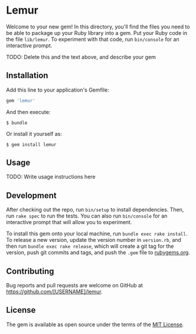# Lemur

Welcome to your new gem! In this directory, you'll find the files you need to be able to package up your Ruby library into a gem. Put your Ruby code in the file `lib/lemur`. To experiment with that code, run `bin/console` for an interactive prompt.

TODO: Delete this and the text above, and describe your gem

## Installation

Add this line to your application's Gemfile:

```ruby
gem 'lemur'
```

And then execute:

    $ bundle

Or install it yourself as:

    $ gem install lemur

## Usage

TODO: Write usage instructions here

## Development

After checking out the repo, run `bin/setup` to install dependencies. Then, run `rake spec` to run the tests. You can also run `bin/console` for an interactive prompt that will allow you to experiment.

To install this gem onto your local machine, run `bundle exec rake install`. To release a new version, update the version number in `version.rb`, and then run `bundle exec rake release`, which will create a git tag for the version, push git commits and tags, and push the `.gem` file to [rubygems.org](https://rubygems.org).

## Contributing

Bug reports and pull requests are welcome on GitHub at https://github.com/[USERNAME]/lemur.


## License

The gem is available as open source under the terms of the [MIT License](http://opensource.org/licenses/MIT).

